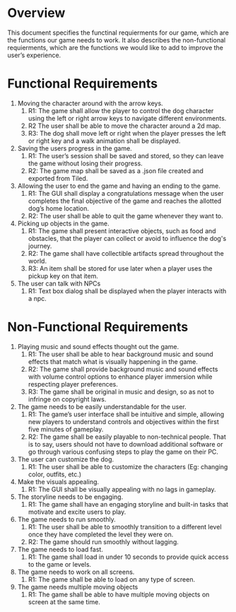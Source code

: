 # Overview
This document specifies the functinal requierments for our game, which are the functions our game needs to work. It also describes the non-functional requierments, which are the functions we would like to add to improve the user’s experience.

# Functional Requirements
1. Moving the character around with the arrow keys.
   1. R1: The game shall allow the player to control the dog character using the left or right arrow keys to navigate different environments.
   2. R2 The user shall be able to move the character around a 2d map.
   3. R3: The dog shall move left or right when the player presses the left or right key and a walk animation shall be displayed.
2. Saving the users progress in the game.
   1. R1: The user’s session shall be saved and stored, so they can leave the game without losing their progress.
   2. R2: The game map shall be saved as a .json file created and exported from Tiled.
3. Allowing the user to end the game and having an ending to the game.
   1. R1: The GUI shall display a congratulations message when the user completes the final objective of the game and reaches the allotted dog’s home location.
   2. R2: The user shall be able to quit the game whenever they want to.
4. Picking up objects in the game.
   1. R1: The game shall present interactive objects, such as food and obstacles, that the player can collect or avoid to influence the dog's journey.
   2. R2: The game shall have collectible artifacts spread throughout the world.
   3. R3: An item shall be stored for use later when a player uses the pickup key on that item.
5. The user can talk with NPCs
   1. R1: Text box dialog shall be displayed when the player interacts with a npc.

# Non-Functional Requirements
1. Playing music and sound effects thought out the game.
   1. R1: The user shall be able to hear background music and sound effects that match what is visually happening in the game.
   2. R2: The game shall provide background music and sound effects with volume control options to enhance player immersion while respecting player preferences.
   3. R3: The game shall be original in music and design, so as not to infringe on copyright laws.
2. The game needs to be easily understandable for the user.
   1. R1: The game’s user interface shall be intuitive and simple, allowing new players to understand controls and objectives within the first five minutes of gameplay.
   2. R2: The game shall be easily playable to non-technical people. That is to say, users should not have to download additional software or go through various confusing steps to play the game on their PC.
3. The user can customize the dog.
   1. R1: The user shall be able to customize the characters (Eg: changing color, outfits, etc.)
4. Make the visuals appealing.
   1. R1: The GUI shall be visually appealing with no lags in gameplay. 
5. The storyline needs to be engaging.
   1. R1: The game shall have an engaging storyline and built-in tasks that motivate and excite users to play. 
6. The game needs to run smoothly.
   1. R1: The user shall be able to smoothly transition to a different level once they have completed the level they were on.
   2. R2: The game should run smoothly without lagging.
7. The game needs to load fast.
   1. R1: The game shall load in under 10 seconds to provide quick access to the game or levels.
8. The game needs to work on all screens.
   1. R1: The game shall be able to load on any type of screen.
9. The game needs multiple moving objects
   1. R1: The game shall be able to have multiple moving objects on screen at the same time.
